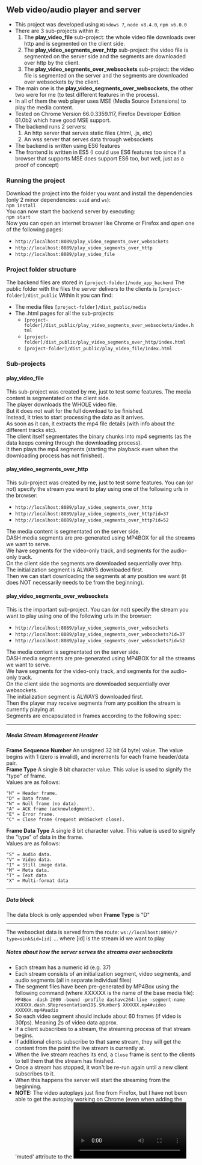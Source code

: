 
## Web video/audio player and server

* This project was developed using `Windows 7`, `node v8.4.0`, `npm v6.0.0` <br />
* There are 3 sub-projects within it:
  1. The **play_video_file** sub-project: the whole video file downloads over http and is segmented on the client side.
  2. The **play_video_segments_over_http** sub-project: the video file is segmented on the server side and the segments are downloaded over http by the client.
  3. The **play_video_segments_over_websockets** sub-project: the video file is segmented on the server and the segments are downloaded over websockets by the client.
* The main one is the **play_video_segments_over_websockets**, the other two were for me (to test different features in the process).
* In all of them the web player uses MSE (Media Source Extensions) to play the media content.
* Tested on Chrome Version 66.0.3359.117, Firefox Developer Edition 61.0b2 which have good MSE support.
* The backend runs 2 servers:
  1. An http server that serves static files (.html, .js, etc)
  2. An wss server that serves data through websockets
* The backend is written using ES6 features
* The frontend is written in ES5 (I could use ES6 features too since if a browser that supports MSE does support ES6 too, but well, just as a proof of concept)
  
### Running the project

Download the project into the folder you want and install the dependencies (only 2 minor dependencies: `uuid` and `ws`):<br />
`npm install`<br />
You can now start the backend server by executing:<br />
`npm start`<br />
Now you can open an internet browser like Chrome or Firefox and open one of the following pages:  
* `http://localhost:8089/play_video_segments_over_websockets`
* `http://localhost:8089/play_video_segments_over_http`
* `http://localhost:8089/play_video_file`



  
### Project folder structure

The backend files are stored in `[project-folder]/node_app_backend`
The public folder with the files the server delivers to the clients is `[project-folder]/dist_public`
Within it you can find:
* The media files `[project-folder]/dist_public/media`
* The .html pages for all the sub-projects:
  * `[project-folder]/dist_public/play_video_segments_over_websockets/index.html`
  * `[project-folder]/dist_public/play_video_segments_over_http/index.html`
  * `[project-folder]/dist_public/play_video_file/index.html`  



### Sub-projects  
#### play_video_file
This sub-project was created by me, just to test some features.
The media content is segmentated on the client side. <br />
The player downloads the WHOLE video file. <br />
But it does not wait for the full download to be finished. <br />
Instead, it tries to start processing the data as it arrives. <br />
As soon as it can, it extracts the mp4 file details (with info about the different tracks etc). <br />
The client itself segmentates the binary chunks into mp4 segments (as the data keeps coming through the downloading process). <br />
It then plays the mp4 segments (starting the playback even when the downloading process has not finished). <br />

#### play_video_segments_over_http
This sub-project was created by me, just to test some features.
You can (or not) specify the stream you want to play using one of the following urls in the browser: <br />
* `http://localhost:8089/play_video_segments_over_http`
* `http://localhost:8089/play_video_segments_over_http?id=37`
* `http://localhost:8089/play_video_segments_over_http?id=52`

The media content is segmentated on the server side. <br />
DASH media segments are pre-generated using MP4BOX for all the streams we want to serve. <br />
We have segments for the video-only track, and segments for the audio-only track. <br />
On the client side the segments are downloaded sequentially over http. <br />
The initialization segment is ALWAYS downloaded first. <br />
Then we can start downloading the segments at any position we want (it does NOT necessarily needs to be from the beginning). <br />

#### play_video_segments_over_websockets
This is the important sub-project.
You can (or not) specify the stream you want to play using one of the following urls in the browser:
* `http://localhost:8089/play_video_segments_over_websockets`
* `http://localhost:8089/play_video_segments_over_websockets?id=37`
* `http://localhost:8089/play_video_segments_over_websockets?id=52`

The media content is segmentated on the server side. <br />
DASH media segments are pre-generated using MP4BOX for all the streams we want to serve. <br />
We have segments for the video-only track, and segments for the audio-only track. <br />
On the client side the segments are downloaded sequentially over websockets. <br />
The initialization segment is ALWAYS downloaded first. <br />
Then the player may receive segments from any position the stream is currently playing at. <br />
Segments are encapsulated in frames according to the following spec:

---  
##### Media Stream Management Header
**Frame Sequence Number**
An unsigned 32 bit (4 byte) value. The value begins with 1 (zero is invalid), and increments for each frame header/data pair. <br />
**Frame Type**
A single 8 bit character value. This value is used to signify the "type" of frame. <br /> 
Values are as follows:
```
"H" = Header frame.
"D" = Data frame.
"N" = Null frame (no data).
"A" = ACK frame (acknowledgment).
"E" = Error frame.
"C" = Close frame (request WebSocket close).
```
**Frame Data Type**
A single 8 bit character value. This value is used to signify the "type" of data in the frame. <br />
Values are as follows:
```
"S" = Audio data.
"V" = Video data.
"I" = Still image data.
"M" = Meta data.
"T" = Text data
"X" = Multi-format data
```
---
##### Data block
The data block is only appended when **Frame Type** is "D"

---
The websocket data is served from the route:
```ws://localhost:8090/?type=sink&id=[id]```
... where [id] is the stream id we want to play


##### Notes about how the server serves the streams over websockets
* Each stream has a numeric id (e.g. 37)
* Each stream consists of an initialization segment, video segments, and audio segments (all in separate individual files)
* The segment files have been pre-generated by MP4Box using the following command (where XXXXXX is the name of the base media file):
```MP4Box -dash 2000 -bound -profile dashavc264:live -segment-name XXXXXX.dash.$RepresentationID$.$Number$ XXXXXX.mp4#video XXXXXX.mp4#audio```
* So each video segment should include about 60 frames (if video is 30fps). Meaning 2s of video data approx.
* If a client subscribes to a stream, the streaming process of that stream begins.
* If additional clients subscribe to that same stream, they will get the content from the point the live stream is currently at.
* When the live stream reaches its end, a `Close` frame is sent to the clients to tell them that the stream has finished.
* Once a stream has stopped, it won't be re-run again until a new client subscribes to it.
* When this happens the server will start the streaming from the beginning.
* **NOTE:** The video autoplays just fine from Firefox, but I have not been able to get the autoplay working on Chrome (even when adding the 'muted' attribute to the <video> tag) so I'd need to further investigate on it).
